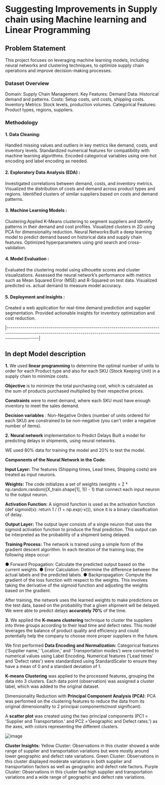 # Suggesting Improvements in Supply chain using Machine learning and Linear Programming

## Problem Statement
This project focuses on leveraging machine learning models, including neural networks and clustering techniques, to optimize supply chain operations and improve decision-making processes.

### Dataset Overview
Domain: Supply Chain Management.
Key Features:
Demand Data: Historical demand and patterns.
Costs: Setup costs, unit costs, shipping costs.
Inventory Metrics: Stock levels, production volumes.
Categorical Features: Product types, regions, suppliers.
### Methodology
#### 1. Data Cleaning: 
Handled missing values and outliers in key metrics like demand, costs, and inventory levels.
Standardized numerical features for compatibility with machine learning algorithms.
Encoded categorical variables using one-hot encoding and label encoding as needed.
#### 2. Exploratory Data Analysis (EDA) :
Investigated correlations between demand, costs, and inventory metrics.
Visualized the distribution of costs and demand across product types and regions.
Identified clusters of similar suppliers based on costs and demand patterns.
#### 3. Machine Learning Models :
Clustering:Applied K-Means clustering to segment suppliers and identify patterns in their demand and cost profiles.
Visualized clusters in 2D using PCA for dimensionality reduction.
Neural Networks:Built a deep learning model to predict demand based on historical data and supply chain features.
Optimized hyperparameters using grid search and cross-validation.
#### 4. Model Evaluation :
Evaluated the clustering model using silhouette scores and cluster visualizations.
Assessed the neural network’s performance with metrics such as Mean Squared Error (MSE) and R-Squared on test data.
Visualized predicted vs. actual demand to measure model accuracy.
#### 5. Deployment and Insights :
Created a web application for real-time demand prediction and supplier segmentation.
Provided actionable insights for inventory optimization and cost reduction.

|----------------------------------------------------------------------------------------------------------------------------------------------------------------------------|

## In dept Model description
**1.** We used **linear programming** to determine the optimal number of units to order for each Product
type and also for each SKU (Stock Keeping Unit) in a supply chain to minimize costs.

**Objective** is to minimize the total purchasing cost, which is calculated as the sum of products
purchased multiplied by their respective prices.

**Constraints** were to meet demand, where each SKU must have enough inventory to meet the
sales demand.

**Decision variables** : Non-Negative Orders  (number of units ordered for each
SKU) are constrained to be non-negative (you can't order a negative number of items).

**2.** **Neural network** implementation to Predict Delays
Built a model for predicting delays in shipments, using neural networks.

WE used 80% data for training the model and 20% to test the model.

**Components of the Neural Network in the Code:**

**Input Layer:** The features (Shipping times, Lead times, Shipping costs) are treated as input neurons. 

**Weights:** The code initializes a set of weights (weights = 2 * np.random.random((X_train.shape[1], 1)) - 1) that connect each input neuron to the output neuron. 

**Activation Function:** A sigmoid function is used as the activation function (def sigmoid(x): return 1 / (1 + np.exp(-x))), since it is a  binary classification of delay.

**Output Layer:** The output layer consists of a single neuron that uses the sigmoid activation function to produce the final prediction. 
This output can be interpreted as the probability of a shipment being delayed.

**Training Process:** The network is trained using a simple form of the gradient descent algorithm. 
In each iteration of the training loop, the following steps occur:

● Forward Propagation:  Calculate the predicted output based on the current weights.
● Error Calculation: Determine the difference between the actual labels and the predicted labels. 
● Backpropagation: Compute the gradient of the loss function with respect to the weights. This involves taking the derivative of the sigmoid function and adjusting the weights based on the gradient.

After training, the network uses the learned weights to make predictions on the test data, based on the probability that a given shipment will be delayed.
We were able to predict delays **accurately 70%** of the time.

**3.** We applied the **K-means clustering** technique to cluster the suppliers into three groups according to their lead time and defect rates. This model leverages the balance of product quality and efficiency and could potentially help the company to choose more proper suppliers in the future.

We first performed **Data Encoding and Normalization:**
Categorical features ('Supplier name,' 'Location,' and 'Transportation modes') were converted to numerical values using Label Encoding.
Numerical features ('Lead times' and 'Defect rates') were standardized using StandardScaler to ensure they have a mean of 0 and a standard deviation of 1.

**K-means Clustering** was applied to the processed features, grouping the data into 3 clusters. Each data point (observation) was assigned a cluster label, which was added to the original dataset.

Dimensionality Reduction with **Principal Component Analysis (PCA)**:
PCA was performed on the clustering features to reduce the data from its original dimensionality to 2 principal components(most significant).


A **scatter plot** was created using the two principal components (PC1 = 'Supplier and Transportation.' and PC2 ='Geographic and Defect rates.') as the axes, with colors representing the different clusters.

![image](https://github.com/Pratyusha3Purdue/USing-NEural-networks-and-CLustering-to-Improve-Supply-chain/assets/141969918/f0c861f1-289c-4591-8de2-83de06fa18c7)


**Cluster Insights:**
Yellow Cluster: Observations in this cluster showed a wide range of supplier and transportation variations but were mostly around lower geographic and defect rate variations.
Green Cluster: Observations in this cluster displayed moderate variations in both supplier and transportation factors as well as geographic and defect rate factors.
Purple Cluster: Observations in this cluster had high supplier and transportation variations and a wide range of geographic and defect rate variations.

